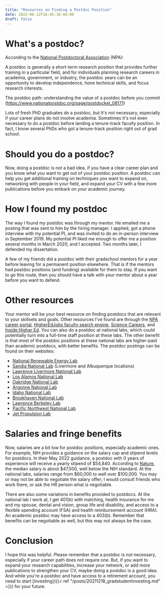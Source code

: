 ```yaml
---
title: "Resources on Finding a Postdoc Position"
date: 2022-06-12T16:45:10-04:00
draft: false
---
```


# What's a postdoc? 
According to the [National Postdoctoral Association](http://www.nationalpostdoc.org/) (NPA):

A postdoc is generally a short-term research position that provides further training in a particular field, and for individuals planning research careers in academia, government, or industry, the postdoc years can be an opportunity to develop independence, hone technical skills, and focus research interests.

The postdoc path: understanding the value of a postdoc before you commit (https://www.nationalpostdoc.org/page/postdocket_08171)

Lots of fresh PhD graduates do a postdoc, but it's not necessary, especially if your career plans do not involve academia. Sometimes it's not even necessary to do a postdoc before landing a tenure-track faculty position. In fact, I know several PhDs who got a tenure-track position right out of grad school. 

# Should you do a postdoc?
Now, doing a postdoc is not a bad idea, if you have a clear career plan and you know what you want to get out of your postdoc position. A postdoc can help you get additional training on techniques you want to expand on, networking with people in your field, and expand your CV with a few more publications before you embark on your academic journey. 

# How I found my postdoc
The way I found my postdoc was through my mentor. He emailed me a posting that was sent to him by the hiring manager. I applied, got a phone interview with my potential PI, and was invited to do an in-person interview in September 2019. My potential PI liked me enough to offer me a position several months in March 2020, and I accepted. Two months later, I defended my dissertation. 

A few of my friends did a postdoc with their gradschool mentors for a year before leaving for a permanent position elsewhere. That is if the mentors had postdoc positions (and funding) available for them to stay. If you want to go this route, then you should have a talk with your mentor about a year before you want to defend.

# Other resources
Your mentor will be your best resource on finding postdocs that are relevant to your skillsets and goals. Other resources I've found are through the [NPA career portal](https://careers.nationalpostdoc.org/), [HigherEdJobs faculty search engine](https://www.higheredjobs.com/faculty/), [Science Careers](https://jobs.sciencecareers.org/jobs/postdoc/), and [Inside Higher Ed](https://careers.insidehighered.com/jobs/postdoc/). You can also do a postdoc at national labs, which could potentially turn into a full-time staff position at these labs. The other benefit is that most of the postdoc positions at these national labs are higher-paid than academic postdocs, with better benefits. The postdoc postings can be found on their websites: 

* [National Renewable Energy Lab](https://www.nrel.gov/careers/post-docs.html)
* [Sandia National Lab](https://www.sandia.gov/careers/career-possibilities/students-and-postdocs/internships-co-ops/postdoctoral-positions/) (Livermore and Albuquerque locations) 
* [Lawrence Livermore National Lab](https://www.llnl.gov/join-our-team/careers/postdocs)
* [Los Alamos National Lab](https://www.lanl.gov/careers/career-options/postdoctoral-research/index.php)
* [Oakridge National Lab](https://jobs.ornl.gov/go/Postdoctoral-Jobs/4537100/)
* [Argonne National Lab](https://www.anl.gov/hr/postdoctoral-applicants)
* [Idaho National Lab](https://inl.gov/inl-initiatives/education/postdoc-program/)
* [Brookhaven National Lab](https://www.bnl.gov/education/postdocs.php)
* [Lawrence Berkeley Lab](https://lbl.referrals.selectminds.com/landingpages/postdoctoral-fellow-opportunities-at-lbl-12)
* [Pacific Northwest National Lab](https://www.pnnl.gov/projects/linus-pauling-distinguished-postdoctoral-fellowship)
* [Jet Propulsion Lab](https://www.jpl.jobs/postdoctoral-study)

# Salaries and fringe benefits
Now, salaries are a bit low for postdoc positions, especially academic ones. For example, NIH provides a guidance on the salary cap and stipend levels for postdocs. In their May 2022 guidance, a postdoc with 0 years of experience will receive a yearly stipend of $54,840. According to [Nature](https://www.nature.com/articles/d41586-019-00587-y), the median salary is about $47,500, well below the NIH standard. At the national labs, salaries range from $60,000 to well over $100,000. You may or may not be able to negotiate the salary offer; I would consult friends who work there, or ask the HR person what is negotiable. 

There are also some variations in benefits provided to postdocs. At the national lab I work at, I get 401(k) with matching, health insurance for me and my spouse, dental and vision, group life and disability, and access to a flexible spending account (FSA) and health reimbursement account (HRA). An academic postdoc may have access to a 403(b). Remember that benefits can be negotiable as well, but this may not always be the case. 

# Conclusion
I hope this was helpful. Please remember that a postdoc is not necessary, especially if your career path does not require one. But, if you want to expand your research capabilities, increase your network, or add more publications to strengthen your CV, maybe doing a postdoc is a good idea. And while you're a postdoc and have access to a retirement account, you need to start  [investing]({{< ref "/posts/20211218_gradstudentinvesting.md" >}}) for your future. 

